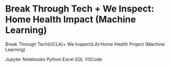# Break Through Tech + We Inspect: Home Health Impact (Machine Learning)
Break Through Tech(UCLA)+ We Inspect(LA):Home Health Project (Machine Learning)

Jupyter Notebooks
Python
Excel
SQL
VSCode

